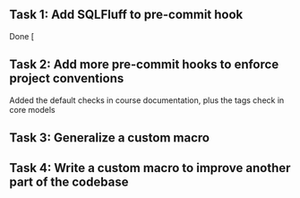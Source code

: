## Task 1: Add SQLFluff to pre-commit hook

Done [

## Task 2: Add more pre-commit hooks to enforce project conventions

Added the default checks in course documentation, plus the tags check in core models

## Task 3: Generalize a custom macro



## Task 4: Write a custom macro to improve another part of the codebase
